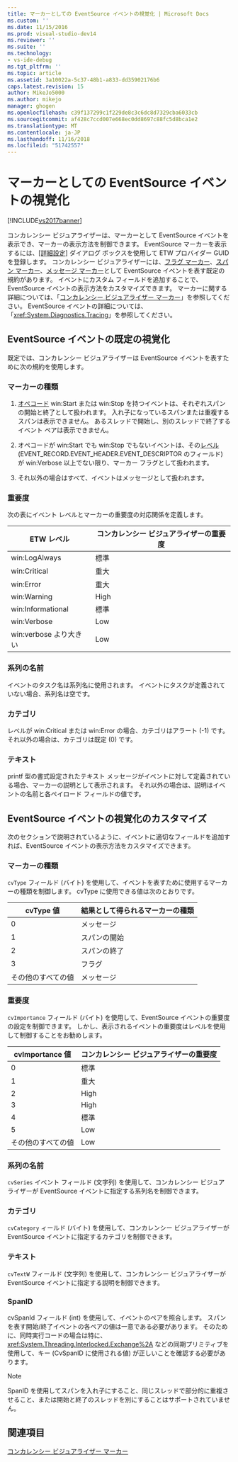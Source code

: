 ```yaml
---
title: マーカーとしての EventSource イベントの視覚化 | Microsoft Docs
ms.custom: ''
ms.date: 11/15/2016
ms.prod: visual-studio-dev14
ms.reviewer: ''
ms.suite: ''
ms.technology:
- vs-ide-debug
ms.tgt_pltfrm: ''
ms.topic: article
ms.assetid: 3a10022a-5c37-48b1-a833-dd35902176b6
caps.latest.revision: 15
author: MikeJo5000
ms.author: mikejo
manager: ghogen
ms.openlocfilehash: c39f137299c1f229de8c3c6dc8d7329cba6033cb
ms.sourcegitcommit: af428c7ccd007e668ec0dd8697c88fc5d8bca1e2
ms.translationtype: MT
ms.contentlocale: ja-JP
ms.lasthandoff: 11/16/2018
ms.locfileid: "51742557"
---
```

# <a name="visualizing-eventsource-events-as-markers"></a>マーカーとしての EventSource イベントの視覚化
[!INCLUDE[vs2017banner](../includes/vs2017banner.md)]

コンカレンシー ビジュアライザーは、マーカーとして EventSource イベントを表示でき、マーカーの表示方法を制御できます。 EventSource マーカーを表示するには、[[詳細設定]](../profiling/advanced-settings-dialog-box-concurrency-visualizer.md) ダイアログ ボックスを使用して ETW プロバイダー GUID を登録します。 コンカレンシー ビジュアライザーには、[フラグ マーカー](../profiling/flag-markers.md)、[スパン マーカー](../profiling/span-markers.md)、[メッセージ マーカー](../profiling/message-markers.md)として EventSource イベントを表す既定の規約があります。 イベントにカスタム フィールドを追加することで、EventSource イベントの表示方法をカスタマイズできます。 マーカーに関する詳細については、「[コンカレンシー ビジュアライザー マーカー](../profiling/concurrency-visualizer-markers.md)」を参照してください。 EventSource イベントの詳細については、「<xref:System.Diagnostics.Tracing>」を参照してください。  
  
## <a name="default-visualization-of-eventsource-events"></a>EventSource イベントの既定の視覚化  
 既定では、コンカレンシー ビジュアライザーは EventSource イベントを表すために次の規約を使用します。  
  
### <a name="marker-type"></a>マーカーの種類  
  
1.  [オペコード](http://msdn.microsoft.com/en-us/d97953df-669b-4c55-b1a8-925022b339b7) win:Start または win:Stop を持つイベントは、それぞれスパンの開始と終了として扱われます。  入れ子になっているスパンまたは重複するスパンは表示できません。 あるスレッドで開始し、別のスレッドで終了するイベント ペアは表示できません。  
  
2.  オペコードが win:Start でも win:Stop でもないイベントは、その[レベル](http://msdn.microsoft.com/en-us/dfa4e0a9-4d89-4f50-aef9-1dae0dc11726) (EVENT_RECORD.EVENT_HEADER.EVENT_DESCRIPTOR のフィールド) が win:Verbose 以上でない限り、マーカー フラグとして扱われます。  
  
3.  それ以外の場合はすべて、イベントはメッセージとして扱われます。  
  
### <a name="importance"></a>重要度  
 次の表にイベント レベルとマーカーの重要度の対応関係を定義します。  
  
|ETW レベル|コンカレンシー ビジュアライザーの重要度|  
|---------------|---------------------------------------|  
|win:LogAlways|標準|  
|win:Critical|重大|  
|win:Error|重大|  
|win:Warning|High|  
|win:Informational|標準|  
|win:Verbose|Low|  
|win:verbose より大きい|Low|  
  
### <a name="series-name"></a>系列の名前  
 イベントのタスク名は系列名に使用されます。 イベントにタスクが定義されていない場合、系列名は空です。  
  
### <a name="category"></a>カテゴリ  
 レベルが win:Critical または win:Error の場合、カテゴリはアラート (-1) です。 それ以外の場合は、カテゴリは既定 (0) です。  
  
### <a name="text"></a>テキスト  
 printf 型の書式設定されたテキスト メッセージがイベントに対して定義されている場合、マーカーの説明として表示されます。 それ以外の場合は、説明はイベントの名前と各ペイロード フィールドの値です。  
  
## <a name="customizing-visualization-of-eventsource-events"></a>EventSource イベントの視覚化のカスタマイズ  
 次のセクションで説明されているように、イベントに適切なフィールドを追加すれば、EventSource イベントの表示方法をカスタマイズできます。  
  
### <a name="marker-type"></a>マーカーの種類  
 `cvType` フィールド (バイト) を使用して、イベントを表すために使用するマーカーの種類を制御します。 cvType に使用できる値は次のとおりです。  
  
|cvType 値|結果として得られるマーカーの種類|  
|------------------|---------------------------|  
|0|メッセージ|  
|1|スパンの開始|  
|2|スパンの終了|  
|3|フラグ|  
|その他のすべての値|メッセージ|  
  
### <a name="importance"></a>重要度  
 `cvImportance` フィールド (バイト) を使用して、EventSource イベントの重要度の設定を制御できます。 しかし、表示されるイベントの重要度はレベルを使用して制御することをお勧めします。  
  
|cvImportance 値|コンカレンシー ビジュアライザーの重要度|  
|------------------------|---------------------------------------|  
|0|標準|  
|1|重大|  
|2|High|  
|3|High|  
|4|標準|  
|5|Low|  
|その他のすべての値|Low|  
  
### <a name="series-name"></a>系列の名前  
 `cvSeries` イベント フィールド (文字列) を使用して、コンカレンシー ビジュアライザーが EventSource イベントに指定する系列名を制御できます。  
  
### <a name="category"></a>カテゴリ  
 `cvCategory` ィールド (バイト) を使用して、コンカレンシー ビジュアライザーが EventSource イベントに指定するカテゴリを制御できます。  
  
### <a name="text"></a>テキスト  
 `cvTextW` フィールド (文字列) を使用して、コンカレンシー ビジュアライザーが EventSource イベントに指定する説明を制御できます。  
  
### <a name="spanid"></a>SpanID  
 cvSpanId フィールド (int) を使用して、イベントのペアを照合します。 スパンを表す開始/終了イベントの各ペアの値は一意である必要があります。 そのために、同時実行コードの場合は特に、<xref:System.Threading.Interlocked.Exchange%2A> などの同期プリミティブを使用して、キー (CvSpanID に使用される値) が正しいことを確認する必要があります。  
  
> [!NOTE]
>  SpanID を使用してスパンを入れ子にすること、同じスレッドで部分的に重複させること、または開始と終了のスレッドを別にすることはサポートされていません。  
  
## <a name="see-also"></a>関連項目  
 [コンカレンシー ビジュアライザー マーカー](../profiling/concurrency-visualizer-markers.md)



